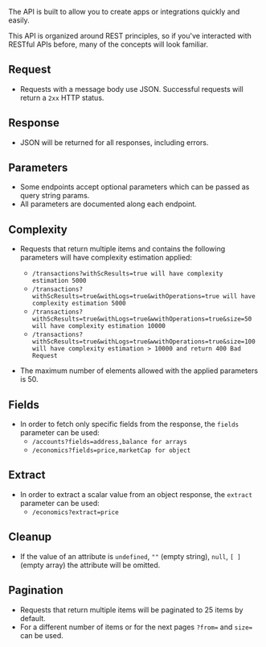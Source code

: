 The API is built to allow you to create apps or integrations quickly and easily.

This API is organized around REST principles, so if you've interacted with RESTful APIs before, many of the concepts will look familiar.

## Request
* Requests with a message body use JSON. Successful requests will return a `2xx` HTTP status.

## Response

* JSON will be returned for all responses, including errors.

## Parameters

* Some endpoints accept optional parameters which can be passed as query string params. 
* All parameters are documented along each endpoint.

## Complexity

* Requests that return multiple items and contains the following parameters will have complexity estimation applied:
    * `/transactions?withScResults=true will have complexity estimation 5000`
    * `/transactions?withScResults=true&withLogs=true&withOperations=true will have complexity estimation 5000`
    * `/transactions?withScResults=true&withLogs=true&wwithOperations=true&size=50 will have complexity estimation 10000`
    * `/transactions?withScResults=true&withLogs=true&wwithOperations=true&size=100 will have complexity estimation > 10000 and return 400 Bad Request`
    
* The maximum number of elements allowed with the applied parameters is 50.

## Fields

* In order to fetch only specific fields from the response, the `fields` parameter can be used:
    * `/accounts?fields=address,balance for arrays`
    * `/economics?fields=price,marketCap for object`

## Extract
* In order to extract a scalar value from an object response, the `extract` parameter can be used:
    * `/economics?extract=price`

## Cleanup
* If the value of an attribute is `undefined`, `""` (empty string), `null`, `[ ]` (empty array) the attribute will be omitted.

## Pagination

* Requests that return multiple items will be paginated to 25 items by default. 
* For a different number of items or for the next pages `?from=` and `size=` can be used.
